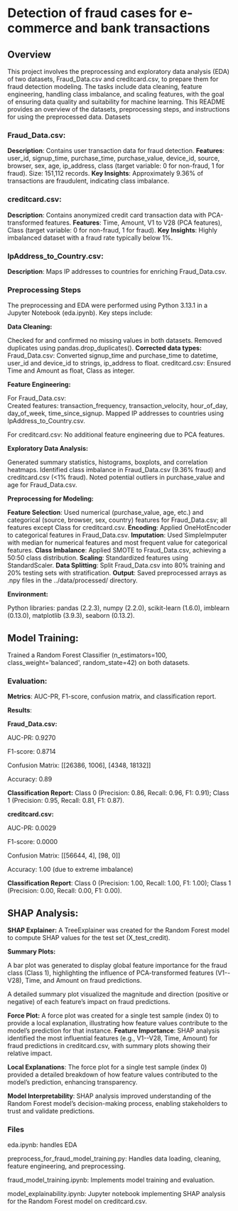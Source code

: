 # Detection of fraud cases for e-commerce and bank transactions

## Overview

This project involves the preprocessing and exploratory data analysis (EDA) of two datasets, Fraud_Data.csv and creditcard.csv, to prepare them for fraud detection modeling. The tasks include data cleaning, feature engineering, handling class imbalance, and scaling features, with the goal of ensuring data quality and suitability for machine learning. This README provides an overview of the datasets, preprocessing steps, and instructions for using the preprocessed data.
Datasets

### Fraud_Data.csv:

**Description**: Contains user transaction data for fraud detection.
**Features**: user_id, signup_time, purchase_time, purchase_value, device_id, source, browser, sex, age, ip_address, class (target variable: 0 for non-fraud, 1 for fraud).
Size: 151,112 records.
**Key Insights**: Approximately 9.36% of transactions are fraudulent, indicating class imbalance.

### creditcard.csv:

**Description**: Contains anonymized credit card transaction data with PCA-transformed features.
**Features**: Time, Amount, V1 to V28 (PCA features), Class (target variable: 0 for non-fraud, 1 for fraud).
**Key Insights**: Highly imbalanced dataset with a fraud rate typically below 1%.

### IpAddress_to_Country.csv:

**Description**: Maps IP addresses to countries for enriching Fraud_Data.csv.

### Preprocessing Steps

The preprocessing and EDA were performed using Python 3.13.1 in a Jupyter Notebook (eda.ipynb). Key steps include:

**Data Cleaning:**

Checked for and confirmed no missing values in both datasets.
Removed duplicates using pandas.drop_duplicates().
**Corrected data types:**
Fraud_Data.csv: Converted signup_time and purchase_time to datetime, user_id and device_id to strings, ip_address to float.
creditcard.csv: Ensured Time and Amount as float, Class as integer.

**Feature Engineering:**

For Fraud_Data.csv:<br>
Created features: transaction_frequency, transaction_velocity, hour_of_day, day_of_week, time_since_signup.
Mapped IP addresses to countries using IpAddress_to_Country.csv.

For creditcard.csv: No additional feature engineering due to PCA features.

**Exploratory Data Analysis:**

Generated summary statistics, histograms, boxplots, and correlation heatmaps.
Identified class imbalance in Fraud_Data.csv (9.36% fraud) and creditcard.csv (<1% fraud).
Noted potential outliers in purchase_value and age for Fraud_Data.csv.

**Preprocessing for Modeling:**

**Feature Selection**: Used numerical (purchase_value, age, etc.) and categorical (source, browser, sex, country) features for Fraud_Data.csv; all features except Class for creditcard.csv.
**Encoding**: Applied OneHotEncoder to categorical features in Fraud_Data.csv.
**Imputation**: Used SimpleImputer with median for numerical features and most frequent value for categorical features.
**Class Imbalance**: Applied SMOTE to Fraud_Data.csv, achieving a 50:50 class distribution.
**Scaling**: Standardized features using StandardScaler.
**Data Splitting**: Split Fraud_Data.csv into 80% training and 20% testing sets with stratification.
**Output**: Saved preprocessed arrays as .npy files in the ../data/processed/ directory.

**Environment:**

Python libraries: pandas (2.2.3), numpy (2.2.0), scikit-learn (1.6.0), imblearn (0.13.0), matplotlib (3.9.3), seaborn (0.13.2).


## Model Training:

Trained a Random Forest Classifier (n_estimators=100, class_weight='balanced', random_state=42) on both datasets.

### Evaluation:





**Metrics**: AUC-PR, F1-score, confusion matrix, and classification report.

**Results**:


**Fraud_Data.csv:**

AUC-PR: 0.9270

F1-score: 0.8714

Confusion Matrix: [[26386, 1006], [4348, 18132]]

Accuracy: 0.89

**Classification Report:** Class 0 (Precision: 0.86, Recall: 0.96, F1: 0.91); Class 1 (Precision: 0.95, Recall: 0.81, F1: 0.87).

**creditcard.csv:**

AUC-PR: 0.0029

F1-score: 0.0000

Confusion Matrix: [[56644, 4], [98, 0]]

Accuracy: 1.00 (due to extreme imbalance)

**Classification Report**: Class 0 (Precision: 1.00, Recall: 1.00, F1: 1.00); Class 1 (Precision: 0.00, Recall: 0.00, F1: 0.00).


## SHAP Analysis:

**SHAP Explainer:** A TreeExplainer was created for the Random Forest model to compute SHAP values for the test set (X_test_credit).

**Summary Plots:**

A bar plot was generated to display global feature importance for the fraud class (Class 1), highlighting the influence of PCA-transformed features (V1--V28), Time, and Amount on fraud predictions.

A detailed summary plot visualized the magnitude and direction (positive or negative) of each feature’s impact on fraud predictions.

**Force Plot:** A force plot was created for a single test sample (index 0) to provide a local explanation, illustrating how feature values contribute to the model’s prediction for that instance.
**Feature Importance**: SHAP analysis identified the most influential features (e.g., V1--V28, Time, Amount) for fraud predictions in creditcard.csv, with summary plots showing their relative impact.

**Local Explanations**: The force plot for a single test sample (index 0) provided a detailed breakdown of how feature values contributed to the model’s prediction, enhancing transparency.

**Model Interpretability**: SHAP analysis improved understanding of the Random Forest model’s decision-making process, enabling stakeholders to trust and validate predictions.

### **Files**

eda.ipynb: handles EDA

preprocess_for_fraud_model_training.py: Handles data loading, cleaning, feature engineering, and preprocessing.

fraud_model_training.ipynb: Implements model training and evaluation.

model_explainability.ipynb: Jupyter notebook implementing SHAP analysis for the Random Forest model on creditcard.csv.
